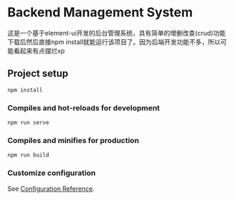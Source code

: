 # Backend Management System
这是一个基于element-ui开发的后台管理系统，具有简单的增删改查(crud)功能
下载后然后直接npm install就能运行该项目了。因为后端开发功能不多，所以可能看起来有点摆烂xp


## Project setup
```
npm install
```

### Compiles and hot-reloads for development
```
npm run serve
```

### Compiles and minifies for production
```
npm run build
```

### Customize configuration
See [Configuration Reference](https://cli.vuejs.org/config/).

